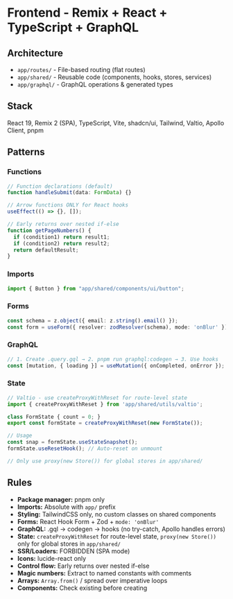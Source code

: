 # Frontend - Remix + React + TypeScript + GraphQL

## Architecture

- `app/routes/` - File-based routing (flat routes)
- `app/shared/` - Reusable code (components, hooks, stores, services)
- `app/graphql/` - GraphQL operations & generated types

## Stack

React 19, Remix 2 (SPA), TypeScript, Vite, shadcn/ui, Tailwind, Valtio, Apollo Client, pnpm

## Patterns

### Functions
```typescript
// Function declarations (default)
function handleSubmit(data: FormData) {}

// Arrow functions ONLY for React hooks
useEffect(() => {}, []);

// Early returns over nested if-else
function getPageNumbers() {
  if (condition1) return result1;
  if (condition2) return result2;
  return defaultResult;
}
```

### Imports
```typescript
import { Button } from "app/shared/components/ui/button";
```

### Forms
```typescript
const schema = z.object({ email: z.string().email() });
const form = useForm({ resolver: zodResolver(schema), mode: 'onBlur' });
```

### GraphQL
```typescript
// 1. Create .query.gql → 2. pnpm run graphql:codegen → 3. Use hooks
const [mutation, { loading }] = useMutation({ onCompleted, onError });
```

### State
```typescript
// Valtio - use createProxyWithReset for route-level state
import { createProxyWithReset } from 'app/shared/utils/valtio';

class FormState { count = 0; }
export const formState = createProxyWithReset(new FormState());

// Usage
const snap = formState.useStateSnapshot();
formState.useResetHook(); // Auto-reset on unmount

// Only use proxy(new Store()) for global stores in app/shared/
```

## Rules

- **Package manager:** pnpm only
- **Imports:** Absolute with `app/` prefix
- **Styling:** TailwindCSS only, no custom classes on shared components
- **Forms:** React Hook Form + Zod + `mode: 'onBlur'`
- **GraphQL:** .gql → codegen → hooks (no try-catch, Apollo handles errors)
- **State:** `createProxyWithReset` for route-level state, `proxy(new Store())` only for global stores in `app/shared/`
- **SSR/Loaders:** FORBIDDEN (SPA mode)
- **Icons:** lucide-react only
- **Control flow:** Early returns over nested if-else
- **Magic numbers:** Extract to named constants with comments
- **Arrays:** `Array.from()` / spread over imperative loops
- **Components:** Check existing before creating
